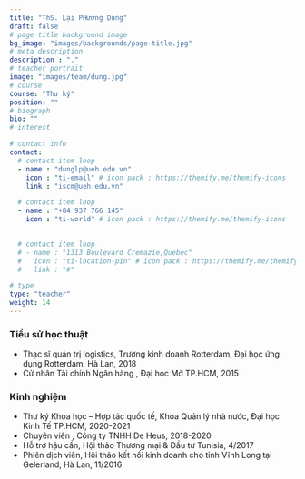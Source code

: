 ```yaml
---
title: "ThS. Lại PHương Dung"
draft: false
# page title background image
bg_image: "images/backgrounds/page-title.jpg"
# meta description
description : "."
# teacher portrait
image: "images/team/dung.jpg"
# course
course: "Thư ký"
position: ""
# biograph
bio: ""
# interest

# contact info
contact:
  # contact item loop
  - name : "dunglp@ueh.edu.vn"
    icon : "ti-email" # icon pack : https://themify.me/themify-icons
    link : "iscm@ueh.edu.vn"

  # contact item loop
  - name : "+84 937 766 145"
    icon : "ti-world" # icon pack : https://themify.me/themify-icons
  

  # contact item loop
  # - name : "1313 Boulevard Cremazie,Quebec"
  #   icon : "ti-location-pin" # icon pack : https://themify.me/themify-icons
  #   link : "#"

# type
type: "teacher"
weight: 14
---
```


### Tiểu sử học thuật
* Thạc sĩ quản trị logistics, Trường kinh doanh Rotterdam, Đại học ứng dụng Rotterdam, Hà Lan, 2018
* Cử nhân Tài chính Ngân hàng , Đại học Mở TP.HCM, 2015

### Kinh nghiệm
* Thư ký Khoa học – Hợp tác quốc tế, Khoa Quản lý nhà nước, Đại học Kinh Tế TP.HCM, 2020-2021
* Chuyên viên , Công ty TNHH De Heus, 2018-2020
* Hỗ trợ hậu cần, Hội thảo Thương mại & Đầu tư Tunisia, 4/2017
* Phiên dịch viên, Hội thảo kết nối kinh doanh cho tỉnh Vĩnh Long tại Gelerland, Hà Lan, 11/2016

